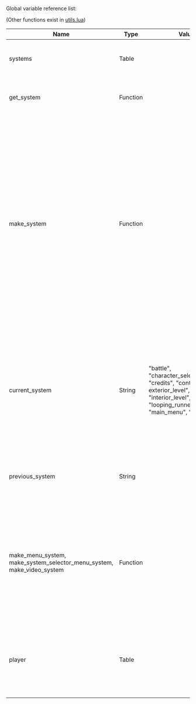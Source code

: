 Global variable reference list:

(Other functions exist in [utils.lua](../code/aab_utils.lua))

| Name                                                                  | Type     | Values                                                                                                                                               | Usage                                                                                                                                                                                                                                                                                                                    |
|-----------------------------------------------------------------------|----------|------------------------------------------------------------------------------------------------------------------------------------------------------|--------------------------------------------------------------------------------------------------------------------------------------------------------------------------------------------------------------------------------------------------------------------------------------------------------------------------|
| systems                                                               | Table    |                                                                                                                                                      | Used internally by the engine to track systems.                                                                                                                                                                                                                                                                          |                                                                                                                                                                                                             |
| get_system                                                            | Function |                                                                                                                                                      | Used internally by the engine to load systems.                                                                                                                                                                                                                                                                           |
| make_system                                                           | Function |                                                                                                                                                      | This function should be used to register any systems. It takes three arguments. The first is the String id of the system you are adding. The second is a reference to a function, which will be called upon first load of that system. The third is a function that will be called every tick until the system finishes. |
| current_system                                                        | String   | "battle", "character_selection_menu", "credits", "continue_menu", exterior_level", "intro", "interior_level", "looping_runner", "main_menu", "title" | This variable is used to switch between systems and indicate to the engine that your system is done. Simply set the variable to the String id of the next system to load.                                                                                                                                                |
| previous_system                                                       | String   |                                                                                                                                                      | Used internally by the engine to track when the system changes.                                                                                                                                                                                                                                                          |
| make_menu_system, make_system_selector_menu_system, make_video_system | Function |                                                                                                                                                      | These functions are convenience functions designed to easily produce various kinds of simple systems. See [menu](../code/aad_menu.lua) and [video](../code/aad_video.lua) for more details.                                                                                                                              |
| player                                                                | Table    |                                                                                                                                                      | This table stores information on the player. For more details, see [the player format document](../docs/player_format.md)                                                                                                                                                                                                |

